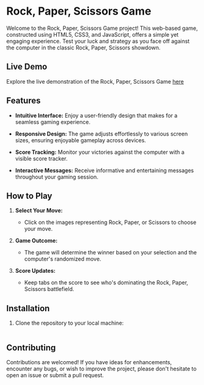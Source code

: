 # Rock, Paper, Scissors Game

Welcome to the Rock, Paper, Scissors Game project! This web-based game, constructed using HTML5, CSS3, and JavaScript, offers a simple yet engaging experience. Test your luck and strategy as you face off against the computer in the classic Rock, Paper, Scissors showdown.

## Live Demo

Explore the live demonstration of the Rock, Paper, Scissors Game [here](https://shubhamsinghgit.github.io/Rock-paper-scissors-game/)

## Features

- **Intuitive Interface:** Enjoy a user-friendly design that makes for a seamless gaming experience.
  
- **Responsive Design:** The game adjusts effortlessly to various screen sizes, ensuring enjoyable gameplay across devices.

- **Score Tracking:** Monitor your victories against the computer with a visible score tracker.

- **Interactive Messages:** Receive informative and entertaining messages throughout your gaming session.

## How to Play

1. **Select Your Move:**
   - Click on the images representing Rock, Paper, or Scissors to choose your move.

2. **Game Outcome:**
   - The game will determine the winner based on your selection and the computer's randomized move.

3. **Score Updates:**
   - Keep tabs on the score to see who's dominating the Rock, Paper, Scissors battlefield.

## Installation

1. Clone the repository to your local machine:

   ```bash
   

## Contributing

Contributions are welcomed! If you have ideas for enhancements, encounter any bugs, or wish to improve the project, please don't hesitate to open an issue or submit a pull request.
